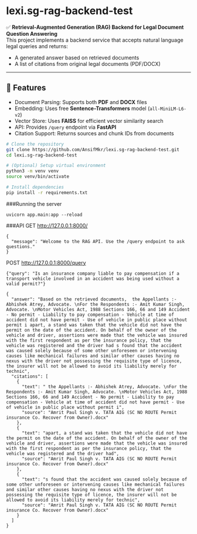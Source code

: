 # lexi.sg-rag-backend-test

✅ **Retrieval-Augmented Generation (RAG) Backend for Legal Document Question Answering**  
This project implements a backend service that accepts natural language legal queries and returns:
- A generated answer based on retrieved documents  
- A list of citations from original legal documents (PDF/DOCX)

---

## 🚀 Features
- Document Parsing: Supports both **PDF** and **DOCX** files
- Embedding: Uses free **Sentence-Transformers** model (`all-MiniLM-L6-v2`)
- Vector Store: Uses **FAISS** for efficient vector similarity search
- API: Provides `/query` endpoint via **FastAPI**
- Citation Support: Returns sources and chunk IDs from documents 

```bash
# Clone the repository
git clone https://github.com/AnsifMkr/lexi.sg-rag-backend-test.git
cd lexi.sg-rag-backend-test

# (Optional) Setup virtual environment
python3 -m venv venv
source venv/bin/activate

# Install dependencies
pip install -r requirements.txt
```

###Running the server
```
uvicorn app.main:app --reload
```

###API
GET http://127.0.0.1:8000/
```
{
  "message": "Welcome to the RAG API. Use the /query endpoint to ask questions."
}
```
POST http://127.0.0.1:8000/query
```
{"query": "Is an insurance company liable to pay compensation if a transport vehicle involved in an accident was being used without a valid permit?"}
```
```
{
  "answer": "Based on the retrieved documents,  the Appellants :- Abhishek Atrey, Advocate. \nFor the Respondents :- Amit Kumar Singh, Advocate. \nMotor Vehicles Act, 1988 Sections 166, 66 and 149 Accident - No permit - Liability to pay compensation - Vehicle at time of accident did not have permit - Use of vehicle in public place without permit i apart, a stand was taken that the vehicle did not have the permit on the date of the accident. On behalf of the owner of the vehicle and driver, assertions were made that the vehicle was insured with the first respondent as per the insurance policy, that the vehicle was registered and the driver had s found that the accident was caused solely because of some other unforeseen or intervening causes like mechanical failures and similar other causes having no nexus with the driver not possessing the requisite type of licence, the insurer will not be allowed to avoid its liability merely for technic",
  "citations": [
    {
      "text": " the Appellants :- Abhishek Atrey, Advocate. \nFor the Respondents :- Amit Kumar Singh, Advocate. \nMotor Vehicles Act, 1988 Sections 166, 66 and 149 Accident - No permit - Liability to pay compensation - Vehicle at time of accident did not have permit - Use of vehicle in public place without permit i",
      "source": "Amrit Paul Singh v. TATA AIG (SC NO ROUTE Permit insurance Co. Recover from Owner).docx"
    },
    {
      "text": "apart, a stand was taken that the vehicle did not have the permit on the date of the accident. On behalf of the owner of the vehicle and driver, assertions were made that the vehicle was insured with the first respondent as per the insurance policy, that the vehicle was registered and the driver had",
      "source": "Amrit Paul Singh v. TATA AIG (SC NO ROUTE Permit insurance Co. Recover from Owner).docx"
    },
    {
      "text": "s found that the accident was caused solely because of some other unforeseen or intervening causes like mechanical failures and similar other causes having no nexus with the driver not possessing the requisite type of licence, the insurer will not be allowed to avoid its liability merely for technic",
      "source": "Amrit Paul Singh v. TATA AIG (SC NO ROUTE Permit insurance Co. Recover from Owner).docx"
    }
  ]
}
```
